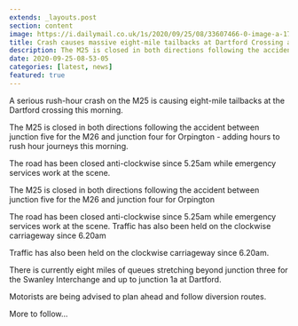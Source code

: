 ```yaml
---
extends: _layouts.post
section: content
image: https://i.dailymail.co.uk/1s/2020/09/25/08/33607466-0-image-a-17_1601020171427.jpg 
title: Crash causes massive eight-mile tailbacks at Dartford Crossing as M25 closes in both directions 
description: The M25 is closed in both directions following the accident between junction five for the M26 and junction four for Orpington - adding hours to rush hour journeys this morning. 
date: 2020-09-25-08-53-05 
categories: [latest, news] 
featured: true 
--- 
```

A serious rush-hour crash on the M25 is causing eight-mile tailbacks at the Dartford crossing this morning.

The M25 is closed in both directions following the accident between junction five for the M26 and junction four for Orpington - adding hours to rush hour journeys this morning.

The road has been closed anti-clockwise since 5.25am while emergency services work at the scene.

The M25 is closed in both directions following the accident between junction five for the M26 and junction four for Orpington

The road has been closed anti-clockwise since 5.25am while emergency services work at the scene. Traffic has also been held on the clockwise carriageway since 6.20am

Traffic has also been held on the clockwise carriageway since 6.20am.

There is currently eight miles of queues stretching beyond junction three for the Swanley Interchange and up to junction 1a at Dartford. 

Motorists are being advised to plan ahead and follow diversion routes.

More to follow... 

